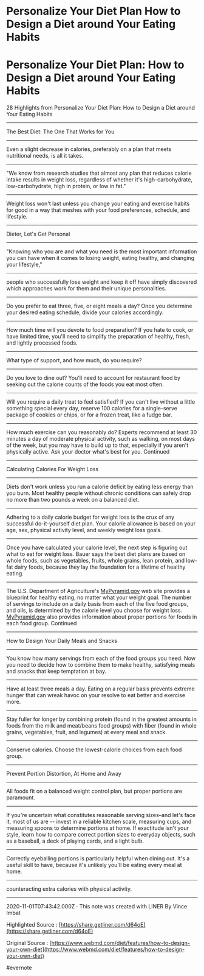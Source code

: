 # Personalize Your Diet Plan How to Design a Diet around Your Eating Habits

# Personalize Your Diet Plan: How to Design a Diet around Your Eating Habits

28 Highlights from Personalize Your Diet Plan: How to Design a Diet around Your Eating Habits

---

The Best Diet: The One That Works for You

---

Even a slight decrease in calories, preferably on a plan that meets nutritional needs, is all it takes.

---

"We know from research studies that almost any plan that reduces calorie intake results in weight loss, regardless of whether it's high-carbohydrate, low-carbohydrate, high in protein, or low in fat."

---

Weight loss won't last unless you change your eating and exercise habits for good in a way that meshes with your food preferences, schedule, and lifestyle.

---

Dieter, Let's Get Personal

---

"Knowing who you are and what you need is the most important information you can have when it comes to losing weight, eating healthy, and changing your lifestyle,"

---

people who successfully lose weight and keep it off have simply discovered which approaches work for them and their unique personalities.

---

Do you prefer to eat three, five, or eight meals a day? Once you determine your desired eating schedule, divide your calories accordingly.

---

How much time will you devote to food preparation? If you hate to cook, or have limited time, you'll need to simplify the preparation of healthy, fresh, and lightly processed foods.

---

What type of support, and how much, do you require?

---

Do you love to dine out? You'll need to account for restaurant food by seeking out the calorie counts of the foods you eat most often.

---

Will you require a daily treat to feel satisfied? If you can't live without a little something special every day, reserve 100 calories for a single-serve package of cookies or chips, or for a frozen treat, like a fudge bar.

---

How much exercise can you reasonably do? Experts recommend at least 30 minutes a day of moderate physical activity, such as walking, on most days of the week, but you may have to build up to that, especially if you aren't physically active. Ask your doctor what's best for you. Continued

---

Calculating Calories For Weight Loss

---

Diets don't work unless you run a calorie deficit by eating less energy than you burn. Most healthy people without chronic conditions can safely drop no more than two pounds a week on a balanced diet.

---

Adhering to a daily calorie budget for weight loss is the crux of any successful do-it-yourself diet plan. Your calorie allowance is based on your age, sex, physical activity level, and weekly weight loss goals.

---

Once you have calculated your calorie level, the next step is figuring out what to eat for weight loss. Bauer says the best diet plans are based on whole foods, such as vegetables, fruits, whole grains, lean protein, and low-fat dairy foods, because they lay the foundation for a lifetime of healthy eating.

---

The U.S. Department of Agriculture's [MyPyramid.gov](http://MyPyramid.gov) web site provides a blueprint for healthy eating, no matter what your weight goal. The number of servings to include on a daily basis from each of the five food groups, and oils, is determined by the calorie level you choose for weight loss. [MyPyramid.gov](http://MyPyramid.gov) also provides information about proper portions for foods in each food group. Continued

---

How to Design Your Daily Meals and Snacks

---

You know how many servings from each of the food groups you need. Now you need to decide how to combine them to make healthy, satisfying meals and snacks that keep temptation at bay.

---

Have at least three meals a day. Eating on a regular basis prevents extreme hunger that can wreak havoc on your resolve to eat better and exercise more.

---

Stay fuller for longer by combining protein (found in the greatest amounts in foods from the milk and meat/beans food groups) with fiber (found in whole grains, vegetables, fruit, and legumes) at every meal and snack.

---

Conserve calories. Choose the lowest-calorie choices from each food group.

---

Prevent Portion Distortion, At Home and Away

---

All foods fit on a balanced weight control plan, but proper portions are paramount.

---

If you're uncertain what constitutes reasonable serving sizes–and let's face it, most of us are -- invest in a reliable kitchen scale, measuring cups, and measuring spoons to determine portions at home. If exactitude isn't your style, learn how to compare correct portion sizes to everyday objects, such as a baseball, a deck of playing cards, and a light bulb.

---

Correctly eyeballing portions is particularly helpful when dining out. It's a useful skill to have, because it's unlikely you'll be eating every meal at home.

---

counteracting extra calories with physical activity.

---

2020-11-01T07:43:42.000Z  · This note was created with LINER By Vince Imbat

Highlighted Source : [https://share.getliner.com/d64oE](https://share.getliner.com/d64oE)

Original Source : [https://www.webmd.com/diet/features/how-to-design-your-own-diet](https://www.webmd.com/diet/features/how-to-design-your-own-diet)

\#evernote


